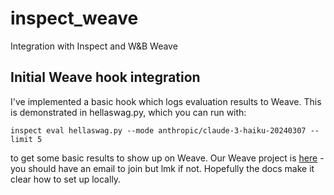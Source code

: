# inspect_weave
Integration with Inspect and W&amp;B Weave

## Initial Weave hook integration

I've implemented a basic hook which logs evaluation results to Weave. This is demonstrated in hellaswag.py, which you can run with:

```
inspect eval hellaswag.py --mode anthropic/claude-3-haiku-20240307 --limit 5
```

to get some basic results to show up on Weave. Our Weave project is [here](https://wandb.ai/danielpolatajko-mars/test-project/weave/evaluations?view=evaluations_default) - you should have an email to join but lmk if not. Hopefully the docs make it clear how to set up locally.


